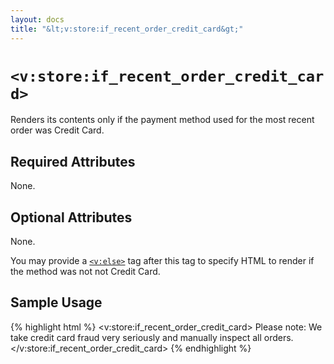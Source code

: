 ```yaml
---
layout: docs
title: "&lt;v:store:if_recent_order_credit_card&gt;"
---
```


# `<v:store:if_recent_order_credit_card>`

Renders its contents only if the payment method used for the most recent
order was Credit Card.

## Required Attributes

None.

## Optional Attributes

None.

You may provide a [`<v:else>`](/v_else/) tag after this tag to specify
HTML to render if the method was not not Credit Card.

## Sample Usage

{% highlight html %}
<v:store:if_recent_order_credit_card>
 Please note: We take credit card fraud very seriously and manually inspect all orders.
</v:store:if_recent_order_credit_card>
{% endhighlight %}
